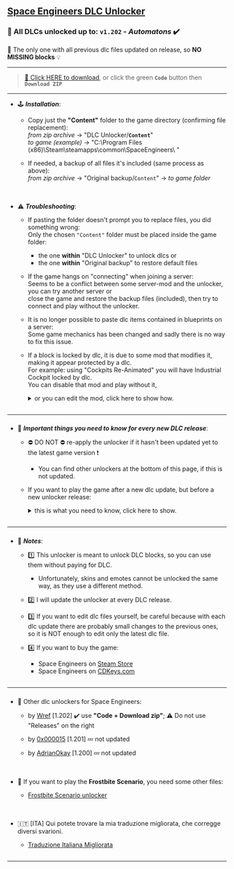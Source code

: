 ## [Space Engineers DLC Unlocker](https://github.com/Lamer87/Space_Engineers_DLC_unlocker#space-engineers-dlc-unlocker)

### 🤖 All DLCs unlocked up to: `v1.202` - *Automatons* ✔️
🔬 The only one with all previous dlc files updated on release, so **NO MISSING blocks** 💡

---
>[💾 Click HERE to download](https://github.com/Lamer87/Space_Engineers_DLC_unlocker/archive/refs/heads/main.zip), or click the green **`Code`** button then **`Download ZIP`**

---
- 🕹️ ***Installation***:

  - Copy just the **"Content"** folder to the game directory (confirming file replacement):  
*from zip archive* -> "DLC Unlocker/**`Content`**"  
*to game (example)* -> "C:\Program Files (x86)\Steam\steamapps\common\SpaceEngineers\ "  

  - If needed, a backup of all files it's included (same process as above):  
*from zip archive* -> "Original backup/`Content`" -> *to game folder*  

[<img src="https://i.ibb.co/h7hwpbn/Empty-png.png" width="1"/>](https://github.com/Lamer87/Space_Engineers_DLC_unlocker#space-engineers-dlc-unlocker)
---
- ⚠️ ***Troubleshooting***:

  - If pasting the folder doesn't prompt you to replace files, you did something wrong:  
    Only the chosen `"Content"` folder must be placed inside the game folder:
    - the one **within** "DLC Unlocker" to unlock dlcs or  
    - the one **within** "Original backup" to restore default files

  - If the game hangs on "connecting" when joining a server:  
    Seems to be a conflict between some server-mod and the unlocker, you can try another server or  
    close the game and restore the backup files (included), then try to connect and play without the unlocker.  

  - It is no longer possible to paste dlc items contained in blueprints on a server:  
    Some game mechanics has been changed and sadly there is no way to fix this issue.  

  - If a block is locked by dlc, it is due to some mod that modifies it, making it appear protected by a dlc.  
    For example: using "Cockpits Re-Animated"<!--(https://steamcommunity.com/sharedfiles/filedetails/?id=2900331965)--> you will have Industrial Cockpit locked by dlc.  
    You can disable that mod and play without it,  
     <details><summary>or you can edit the mod, click here to show how.</summary><p>

    Go to your Steam mods folder "C:\Program Files (x86)\Steam\steamapps\workshop\content\244850\",  
    find that mod, open ".sbc" files and delete all the lines containing "DLC", example `<DLC>Warfare2</DLC>`  

    Warning: if that mod gets an update, you have to repeat this process!  
    But if you want, you can copy the folder of this mod in:

    "C:\Users\ YOUR ACCOUNT NAME \AppData\Roaming\SpaceEngineers\Mods"  
    -edit all .scb files deleting all lines containing "DLC"  
    -rename the mod folder (example: mod name + unlocked)  
    -enter the ingame mods list and find it with a HOME icon on the left.

    In this case, the mod with the HOME icon does not get touched from updates.  
     </p></details>

[<img src="https://i.ibb.co/h7hwpbn/Empty-png.png" width="1"/>](https://github.com/Lamer87/Space_Engineers_DLC_unlocker#space-engineers-dlc-unlocker)

---
###
- 🔄 ***Important things you need to know for every new DLC release***:

  - ⛔ DO NOT ⛔ re-apply the unlocker if it hasn't been updated yet to the latest game version ❗
    - You can find other unlockers at the bottom of this page, if this is not updated.
  - If you want to play the game after a new dlc update, but before a new unlocker release:  
     <details><summary>this is what you need to know, click here to show.</summary><p>
     
     In this case, you will find new blocks locked and if there was some changes in previous dlcs files, those will appear blocked as well.  
     An example: A new dlc is released and previous Warfare dlc gets an update, the blocks you've already built still work, but you won't be able to build new ones from the Warfare dlc.  
     If this way the game is unstable or buggy, you'd better check the game files from Steam, then play without dlc blocks and wait for a new unlocker version.  

     This is how to start file checking:  

    - Directly from your browser:  

      Copy/paste this link into the url bar and press Enter (even with Steam closed)  
      ```
      steam://validate/244850
      ```

    - From Steam:  

      -Right click on Space Engineers, then Properties  
      -select Local Files on the left, then Verify integrity of game files.
    </p></details>

[<img src="https://i.ibb.co/h7hwpbn/Empty-png.png" width="1"/>](https://github.com/Lamer87/Space_Engineers_DLC_unlocker#space-engineers-dlc-unlocker)

---
###
- 📜 ***Notes***:

  - 1️⃣ This unlocker is meant to unlock DLC blocks, so you can use them without paying for DLC.

    - Unfortunately, skins and emotes cannot be unlocked the same way, as they use a different method.
  
  - 2️⃣ I will update the unlocker at every DLC release.

  - 3️⃣ If you want to edit dlc files yourself, be careful because with each dlc update there are probably small changes to the previous ones, so it is NOT enough to edit only the latest dlc file.

  - 4️⃣ If you want to buy the game:
    - Space Engineers on [Steam Store](https://store.steampowered.com/app/244850/Space_Engineers/)
    - Space Engineers on [CDKeys.com](https://www.cdkeys.com/catalogsearch/result/?q=space%20engineers)

[<img src="https://i.ibb.co/h7hwpbn/Empty-png.png" width="1"/>](https://github.com/Lamer87/Space_Engineers_DLC_unlocker#space-engineers-dlc-unlocker)

---
###
- 📌 Other dlc unlockers for Space Engineers:

  - by [Wref](https://github.com/wrefgtzweve/SpaceEngineersDLCUnlocker) [1.202] ✔️ use **"Code + Download zip"**; ⚠️ Do not use "Releases" on the right<!-- use "Code + Download" instead of "Releases". no previous dlcs update on new dlc release. -->

  - by [0x000015](https://github.com/0x000015/SpaceEngineers-DLC-Bypass) [1.201] 💤 not updated
  - by [AdrianOkay](https://github.com/AdrianOkay/SpaceEngineersDLC-Unlocker) [1.200] 💤 not updated


[<img src="https://i.ibb.co/h7hwpbn/Empty-png.png" width="1"/>](https://github.com/Lamer87/Space_Engineers_DLC_unlocker#space-engineers-dlc-unlocker)
---
- 🧊 If you want to play the **Frostbite Scenario**, you need some other files:

  - [Frostbite Scenario unlocker](https://github.com/Lamer87/Space-Engineers-Frostbite-Scenario-Unlocker)  

[<img src="https://i.ibb.co/h7hwpbn/Empty-png.png" width="1"/>](https://github.com/Lamer87/Space_Engineers_DLC_unlocker#space-engineers-dlc-unlocker)
---
- 🇮🇹 [ITA] Qui potete trovare la mia traduzione migliorata, che corregge diversi svarioni.

  - [Traduzione Italiana Migliorata](https://github.com/Lamer87/Space_Engineers-Traduzione_Italiana_migliorata)

[<img src="https://i.ibb.co/h7hwpbn/Empty-png.png" width="1"/>](https://github.com/Lamer87/Space_Engineers_DLC_unlocker#space-engineers-dlc-unlocker)

---




<!-- _ -->
<!-- Useless code to use occasionally:

# 🚧 UPDATING - PLEASE WAIT! 🤖
# just few minutes and the unlocker is ready!
# or take a look at the other unlockers here:
## [Wref Unlocker](https://github.com/wrefgtzweve/SpaceEngineersDLCUnlocker)
[<img src="https://i.ibb.co/h7hwpbn/Empty-png.png" width="1000"/>](https://github.com/Lamer87/Space_Engineers_DLC_unlocker)

---
<fino all'inizio di questa riga, incollare tutto all'inizio del readme


img download button:
[<img src="https://i.ibb.co/JxM2nh7/Donwload-button-png-LITE.png" width="175"/>](https://github.com/Lamer87/Space_Engineers_DLC_unlocker/archive/refs/heads/main.zip)

img empty:
[<img src="https://i.ibb.co/h7hwpbn/Empty-png.png" width="1"/>](https://github.com/Lamer87/Space_Engineers_DLC_unlocker#space-engineers-dlc-unlocker)

-->
